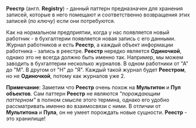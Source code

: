 **Реестр** (англ. **Registry**) - данный паттерн предназначен для хранения записей, которые в него помещают и соответственно
возвращения этих записей (_по ключу_) если они потребуются.

Как на нормальном предприятии, когда у нас появляется новый работник - в бухгалтерии появляется новая запись с его данными.
Журнал работников и есть **Реестр**, а каждый объект информации работника - запись в реестре. 
**Реестр** нередко является **Одиночкой**, однако это не всегда должно быть именно так. Например, мы можем заводить
в бухгалтерии несколько журналов. В одном работники от "А" до "М". В другом от "Н" до "Я". Каждый такой журнал будет
**Реестром**, но не **Одиночкой**, потому как журналов уже 2.

**Примечание**:
Заметим что **Реестр** очень похож на **Мультитон** и **Пул объектов**. Сам паттерн **Реестр** не являются
_"порождающим паттерном"_ в полном смысле этого термина, однако его удобно рассматривать именно во взаимосвязи с ними.
В отличии от **Мультитона** и **Пула**, он не умеет порождать новые сущности. **Реестр** - это хранилище!